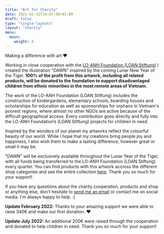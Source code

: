 ```yaml
---
title: "Art for Charity"
date: 2021-02-31T14:07:56+01:00
draft: false
type: "single-layouts"
layout: "charity"
menu:
  main:
    weight: 4
---
```



Making a difference with art ❤️

Working in close cooperation with the [LO-ANH Foundation (LOAN Stiftung)](https://loan-stiftung.de/?lang=en) I created the illustration "DAWN" inspired by the coming Lunar New Year of the Tiger. **100% of the profit from this artwork, including all related products, will be donated to the foundation to support disadvantaged children from ethnic minorities in the most remote areas of Vietnam.**

The work of the LO-ANH Foundation (LOAN Stiftung) includes the construction of kindergardens, elementary schools, boarding houses and scholarships for education as well as sponsorships for orphans in Vietnam's poorest regions, where almost no other NGOs are active because of the difficult geographical access. Every contribution goes directly and fully into the LO-ANH Foundation’s (LOAN Stiftung) projects for children in need.

Inspired by the wonders of our planet my artworks reflect the colourful beauty of our world. While I hope that my creations bring people joy and happiness, I also wish them to make a lasting difference, however great or small it may be.

"DAWN" will be exclusively available throughout the Lunar Year of the Tiger, with all funds being transferred to the LO-ANH Foundation (LOAN Stiftung) every quarter. You can find products with this artwork accross the different shop categories and see the entire collection [here](https://shop.seraphine-arts.com/en/search?q=dawn&options%5Bprefix%5D=last). Thank you so much for your support!

If you have any questions about the charity cooperation, products and shop or anything else, don't hesitate to [send me an email](mailto:seraphinearts@gmail.com) or contact me on social media. I'm always happy to help. :)

**Update February 2022:** Thanks to your amazing support we were able to raise 340€ and make our first donation. ❤️

**Update July 2022:** An additional 200€ were raised through the cooperation and donated to help children in need. Thank you so much for your support!